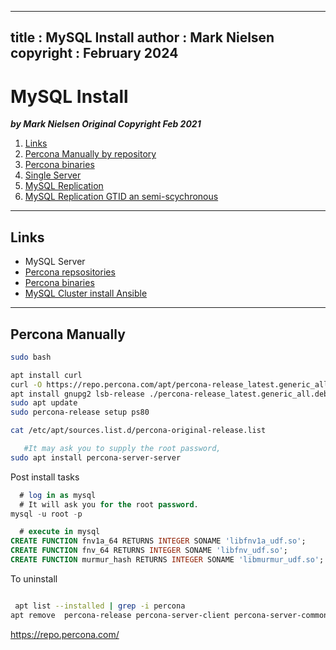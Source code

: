 
---
title : MySQL Install
author : Mark Nielsen
copyright : February  2024
---


MySQL Install
==============================

_**by Mark Nielsen
Original Copyright Feb 2021**_

1. [Links](#links)
2. [Percona Manually by repository](#manual)
3. [Percona binaries](#binaries)
2. [Single Server](#single)
3. [MySQL Replication](#rep)
4. [MySQL Replication GTID an semi-scychronous](#gits)

* * *
<a name=links></a>Links
-----
* MySQL Server
* [Percona repsositories](https://docs.percona.com/percona-software-repositories/installing.html)
* [Percona binaries](https://repo.percona.com/)
* [MySQL Cluster install Ansible](https://github.com/garutilorenzo/ansible-role-linux-mysql/tree/master)


* * *
<a name=manual></a>Percona Manually
-----

```bash
sudo bash

apt install curl
curl -O https://repo.percona.com/apt/percona-release_latest.generic_all.deb
apt install gnupg2 lsb-release ./percona-release_latest.generic_all.deb
sudo apt update
sudo percona-release setup ps80

cat /etc/apt/sources.list.d/percona-original-release.list

   #It may ask you to supply the root password, 
sudo apt install percona-server-server


```

Post install tasks

```sql
  # log in as mysql
  # It will ask you for the root password. 
mysql -u root -p

  # execute in mysql
CREATE FUNCTION fnv1a_64 RETURNS INTEGER SONAME 'libfnv1a_udf.so';
CREATE FUNCTION fnv_64 RETURNS INTEGER SONAME 'libfnv_udf.so';
CREATE FUNCTION murmur_hash RETURNS INTEGER SONAME 'libmurmur_udf.so';

```

To uninstall

```bash

 apt list --installed | grep -i percona
apt remove  percona-release percona-server-client percona-server-common percona-server-server

```




https://repo.percona.com/